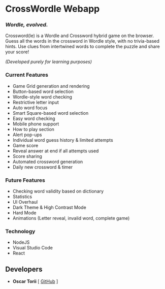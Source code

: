 # CrossWordle Webapp
### *Wordle, evolved.*

Crossword(le) is a Wordle and Crossword hybrid game on the browser.
Guess all the words in the crossword in Wordle style, with no trivia-based hints.
Use clues from intertwined words to complete the puzzle and share your score!

_(Developed purely for learning purposes)_

### Current Features

- Game Grid generation and rendering
- Button-based word selection
- Wordle-style word checking
- Restrictive letter input
- Auto word focus
- Smart Square-based word selection
- Easy word checking
- Mobile phone support
- How to play section
- Alert pop-ups
- Individual word guess history & limited attempts
- Game score
- Reveal answer at end if all attempts used
- Score sharing
- Automated crossword generation
- Daily new crossword & timer

### Future Features

- Checking word validity based on dictionary
- Statistics
- UI Overhaul
- Dark Theme & High Contrast Mode
- Hard Mode
- Animations (Letter reveal, invalid word, complete game)

### Technology

- NodeJS
- Visual Studio Code
- React

## Developers

- **Oscar Torii** [ [GitHub](https://github.com/oscartoorii) ]

